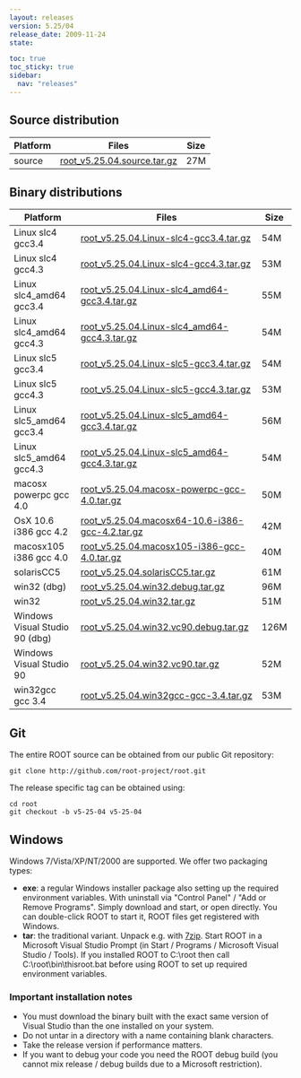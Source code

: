 ```yaml
---
layout: releases
version: 5.25/04
release_date: 2009-11-24
state:

toc: true
toc_sticky: true
sidebar:
  nav: "releases"
---
```



## Source distribution

| Platform       | Files | Size |
|-----------|-------|-----|
| source | [root_v5.25.04.source.tar.gz](https://root.cern/download/root_v5.25.04.source.tar.gz) |  27M |


## Binary distributions

| Platform       | Files | Size |
|-----------|-------|-----|
| Linux slc4 gcc3.4 | [root_v5.25.04.Linux-slc4-gcc3.4.tar.gz](https://root.cern/download/root_v5.25.04.Linux-slc4-gcc3.4.tar.gz) |  54M |
| Linux slc4 gcc4.3 | [root_v5.25.04.Linux-slc4-gcc4.3.tar.gz](https://root.cern/download/root_v5.25.04.Linux-slc4-gcc4.3.tar.gz) |  53M |
| Linux slc4_amd64 gcc3.4 | [root_v5.25.04.Linux-slc4_amd64-gcc3.4.tar.gz](https://root.cern/download/root_v5.25.04.Linux-slc4_amd64-gcc3.4.tar.gz) |  55M |
| Linux slc4_amd64 gcc4.3 | [root_v5.25.04.Linux-slc4_amd64-gcc4.3.tar.gz](https://root.cern/download/root_v5.25.04.Linux-slc4_amd64-gcc4.3.tar.gz) |  54M |
| Linux slc5 gcc3.4 | [root_v5.25.04.Linux-slc5-gcc3.4.tar.gz](https://root.cern/download/root_v5.25.04.Linux-slc5-gcc3.4.tar.gz) |  54M |
| Linux slc5 gcc4.3 | [root_v5.25.04.Linux-slc5-gcc4.3.tar.gz](https://root.cern/download/root_v5.25.04.Linux-slc5-gcc4.3.tar.gz) |  53M |
| Linux slc5_amd64 gcc3.4 | [root_v5.25.04.Linux-slc5_amd64-gcc3.4.tar.gz](https://root.cern/download/root_v5.25.04.Linux-slc5_amd64-gcc3.4.tar.gz) |  56M |
| Linux slc5_amd64 gcc4.3 | [root_v5.25.04.Linux-slc5_amd64-gcc4.3.tar.gz](https://root.cern/download/root_v5.25.04.Linux-slc5_amd64-gcc4.3.tar.gz) |  54M |
| macosx powerpc gcc 4.0 | [root_v5.25.04.macosx-powerpc-gcc-4.0.tar.gz](https://root.cern/download/root_v5.25.04.macosx-powerpc-gcc-4.0.tar.gz) |  50M |
| OsX 10.6 i386 gcc 4.2 | [root_v5.25.04.macosx64-10.6-i386-gcc-4.2.tar.gz](https://root.cern/download/root_v5.25.04.macosx64-10.6-i386-gcc-4.2.tar.gz) |  42M |
| macosx105 i386 gcc 4.0 | [root_v5.25.04.macosx105-i386-gcc-4.0.tar.gz](https://root.cern/download/root_v5.25.04.macosx105-i386-gcc-4.0.tar.gz) |  40M |
| solarisCC5 | [root_v5.25.04.solarisCC5.tar.gz](https://root.cern/download/root_v5.25.04.solarisCC5.tar.gz) |  61M |
| win32 (dbg) | [root_v5.25.04.win32.debug.tar.gz](https://root.cern/download/root_v5.25.04.win32.debug.tar.gz) |  96M |
| win32 | [root_v5.25.04.win32.tar.gz](https://root.cern/download/root_v5.25.04.win32.tar.gz) |  51M |
| Windows Visual Studio 90 (dbg) | [root_v5.25.04.win32.vc90.debug.tar.gz](https://root.cern/download/root_v5.25.04.win32.vc90.debug.tar.gz) | 126M |
| Windows Visual Studio 90 | [root_v5.25.04.win32.vc90.tar.gz](https://root.cern/download/root_v5.25.04.win32.vc90.tar.gz) |  52M |
| win32gcc gcc 3.4 | [root_v5.25.04.win32gcc-gcc-3.4.tar.gz](https://root.cern/download/root_v5.25.04.win32gcc-gcc-3.4.tar.gz) |  53M |


## Git
The entire ROOT source can be obtained from our public Git repository:

~~~
git clone http://github.com/root-project/root.git
~~~
The release specific tag can be obtained using:
~~~
cd root
git checkout -b v5-25-04 v5-25-04
~~~


## Windows
Windows 7/Vista/XP/NT/2000 are supported. We offer two packaging types:

 * **exe**: a regular Windows installer package also setting up the required environment variables. With uninstall via "Control Panel" / "Add or Remove Programs". Simply download and start, or open directly. You can double-click ROOT to start it, ROOT files get registered with Windows.
 * **tar**: the traditional variant. Unpack e.g. with [7zip](https://www.7-zip.org). Start ROOT in a Microsoft Visual Studio Prompt (in Start / Programs / Microsoft Visual Studio / Tools). If you installed ROOT to C:\root then call C:\root\bin\thisroot.bat before using ROOT to set up required environment variables.

### Important installation notes
 * You must download the binary built with the exact same version of Visual Studio than the one installed on your system.
 * Do not untar in a directory with a name containing blank characters.
 * Take the release version if performance matters.
 * If you want to debug your code you need the ROOT debug build (you cannot mix release / debug builds due to a Microsoft restriction).

